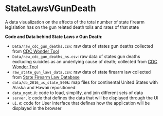 # StateLawsVGunDeath
A data visualization on the affects of the total number of state firearm legislation has on the gun related death tolls and rates of that state

**Code and Data behind State Laws v Gun Death:**

- `Data/raw_cdc_gun_deaths.csv`: raw data of states gun deaths collected from [CDC Wonder Tool](https://wonder.cdc.gov/mcd.html)
- `Data/raw_cdc_gun_deaths_ns.csv`: raw data of states gun deaths excluding suicides as an underlying cause of death; collected from [CDC Wonder Tool](https://wonder.cdc.gov/mcd.html)
- `raw_state_gun_laws_data.csv`: raw data of state firearm law collected from [State Firearm Law Database](https://www.statefirearmlaws.org/)
- `data/cb_2016_us_state_500k`: map files for continental United States with Alaska and Hawaii repositioned
- `data_mgmt.R`: code to load, simplify, and join different sets of data
- `server.R`: code that defines the data that will be displayed through the UI
- `ui.R`: code for User Interface that defines how the application will be displayed in the browser
